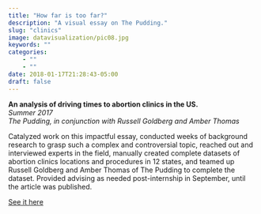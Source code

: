 ```yaml
---
title: "How far is too far?"
description: "A visual essay on The Pudding."
slug: "clinics"
image: datavisualization/pic08.jpg
keywords: ""
categories: 
    - ""
    - ""
date: 2018-01-17T21:28:43-05:00
draft: false
---
```

<p><strong>An analysis of driving times to abortion clinics in the US.</strong></br>
<em>Summer 2017</em></br>
<em>The Pudding, in conjunction with Russell Goldberg and Amber Thomas</em></p>

Catalyzed work on this impactful essay, conducted weeks of background research to grasp such a complex and controversial topic, reached out and interviewed experts in the field, manually created complete datasets of abortion clinics locations and procedures in 12 states, and teamed up Russell Goldberg and Amber Thomas of The Pudding to complete the dataset. Provided advising as needed post-internship in September, until the article was published.

[See it here](https://pudding.cool/2017/09/clinics/)
